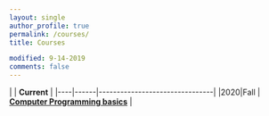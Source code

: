 ```yaml
---
layout: single
author_profile: true
permalink: /courses/
title: Courses

modified: 9-14-2019
comments: false
---
```



|           | **Current**                    |
|----|------|--------------------------------|
|2020|Fall  | **<a href="">Computer Programming basics</a>**         |


